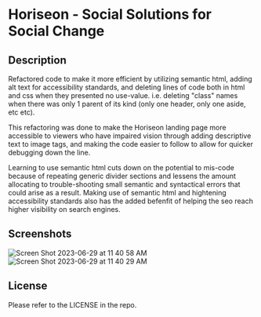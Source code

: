 # Horiseon - Social Solutions for Social Change

## Description
Refactored code to make it more efficient by utilizing semantic html, adding alt text for accessibility standards, and deleting lines of code both in html and css when they presented no use-value. i.e. deleting "class" names when there was only 1 parent of its kind (only one header, only one aside, etc etc).

This refactoring was done to make the Horiseon landing page more accessible to viewers who have impaired vision through adding descriptive text to image tags, and making the code easier to follow to allow for quicker debugging down the line.

Learning to use semantic html cuts down on the potential to mis-code because of repeating generic divider sections <divs> and lessens the amount allocating to trouble-shooting small semantic and syntactical errors that could arise as a result. Making use of semantic html and hightening accessibility standards also has the added befenfit of helping the seo reach higher visibility on search engines.

## Screenshots
![Screen Shot 2023-06-29 at 11 40 58 AM](https://github.com/cmv303/Horiseon-Social-Solutions-For-Social-Media/assets/115678318/7a7fb084-bccf-41e1-b3b2-eb20e8ed4c7c)
![Screen Shot 2023-06-29 at 11 40 29 AM](https://github.com/cmv303/Horiseon-Social-Solutions-For-Social-Media/assets/115678318/e9fcf000-2271-4505-bb9b-7e535e100760)


## License
Please refer to the LICENSE in the repo.
